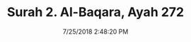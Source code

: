 ---
title       : "Surah 2. Al-Baqara, Ayah 272"
date        : 7/25/2018 2:48:20 PM
draft       : false
type        : "quran"
layout      : "compare"
BookCode    : "CMP"
SurahNumber : "2"
AyahNumber  : "272"
TotalAyah   : "286"
---